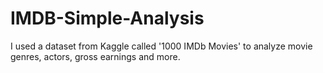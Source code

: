 # IMDB-Simple-Analysis

I used a dataset from Kaggle called '1000 IMDb Movies' to analyze movie genres, actors, gross earnings and more. 
